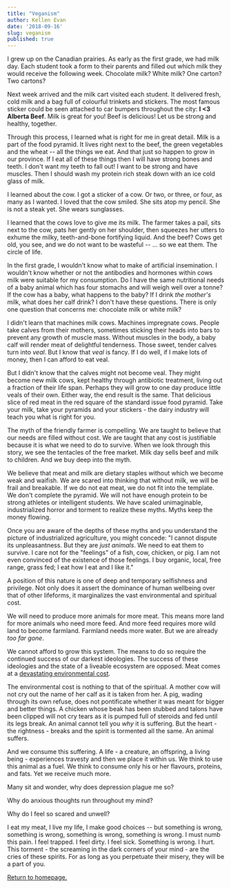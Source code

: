 ```yaml
---
title: "Veganism"
author: Kellen Evan
date: '2018-09-16'
slug: veganism
published: true
---
```


I grew up on the Canadian prairies. As early as the first grade, we had milk day. Each student took a form to their parents and filled out which milk they would receive the following week. Chocolate milk? White milk? One carton? Two cartons?

Next week arrived and the milk cart visited each student. It delivered fresh, cold milk and a bag full of colourful trinkets and stickers. The most famous sticker could be seen attached to car bumpers throughout the city: **I <3 Alberta Beef**. Milk is great for you! Beef is delicious! Let us be strong and healthy, together.

Through this process, I learned what is right for me in great detail. Milk is a part of the food pyramid. It lives right next to the beef, the green vegetables and the wheat -- all the things we eat. And that just so happen to grow in our province. If I eat all of these things then I will have strong bones and teeth. I don't want my teeth to fall out! I want to be strong and have muscles. Then I should wash my protein rich steak down with an ice cold glass of milk.

I learned about the cow. I got a sticker of a cow. Or two, or three, or four, as many as I wanted. I loved that the cow smiled. She sits atop my pencil. She is not a steak yet. She wears sunglasses. 

I learned that the cows love to give me its milk. The farmer takes a pail, sits next to the cow, pats her gently on her shoulder, then squeezes her utters to exhume the milky, teeth-and-bone fortifying liquid. And the beef? Cows get old, you see, and we do not want to be wasteful -- ... so we eat them. The circle of life.

In the first grade, I wouldn't know what to make of artificial insemination. I wouldn't know whether or not the antibodies and hormones within cows milk were suitable for my consumption. Do I have the same nutritional needs of a baby animal which has four stomachs and will weigh well over a tonne? If the cow has a baby, what happens to the baby? If I drink _the mother's_ milk, what does her calf drink? I don't have these questions. There is only one question that concerns me: chocolate milk or white milk?

I didn't learn that machines milk cows. Machines impregnate cows. People take calves from their mothers, sometimes sticking their heads into bars to prevent any growth of muscle mass. Without muscles in the body, a baby calf will render meat of delightful tenderness. Those sweet, tender calves turn into _veal_. But I know that _veal_ is fancy. If I do well, if I make lots of money, then I can afford to eat veal.

But I didn't know that the calves might not become veal. They might become new milk cows, kept healthy through antibiotic treatment, living out a fraction of their life span. Perhaps they will grow to one day produce little veals of their own. Either way, the end result is the same. That delicious slice of red meat in the red square of the standard issue food pyramid. Take your milk, take your pyramids and your stickers - the dairy industry will teach you what is right for you.

The myth of the friendly farmer is compelling. We are taught to believe that our needs are filled without cost. We are taught that any cost is justifiable because it is what we need to do to survive. When we look through this story, we see the tentacles of the free market. Milk day sells beef and milk to children. And we buy deep into the myth.

We believe that meat and milk are dietary staples without which we become weak and waifish. We are scared into thinking that without milk, we will be frail and breakable. If we do not eat meat, we do not fit into the template. We don't complete the pyramid. We will not have enough protein to be strong athletes or intelligent students. We have scaled unimaginable, industrialized horror and torment to realize these myths. Myths keep the money flowing.

Once you are aware of the depths of these myths and you understand the picture of industrialized agriculture, you might concede: "I cannot dispute its unpleasantness. But they are *just animals*. We need to eat them to survive. I care not for the "feelings" of a fish, cow, chicken, or pig. I am not even convinced of the existence of those feelings. I buy organic, local, free range, grass fed; I eat how I eat and I like it."

A position of this nature is one of deep and temporary selfishness and privilege. Not only does it assert the dominance of human wellbeing over that of other lifeforms, it marginalizes the vast environmental and spiritual cost.

We will need to produce more animals for more meat. This means more land for more animals who need more feed. And more feed requires more wild land to become farmland. Farmland needs more water. But we are already _too far gone_. 

We cannot afford to grow this system. The means to do so require the continued success of our darkest ideologies. The success of these ideologies and the state of a liveable ecosystem are opposed. Meat comes at a [devastating environmental cost](http://cases.open.ubc.ca/environmental-impact-of-meat-consumption/).

The environmental cost is nothing to that of the spiritual. A mother cow will not cry out the name of her calf as it is taken from her. A pig, wading through its own refuse, does not pontificate whether it was meant for bigger and better things. A chicken whose beak has been stubbed and talons have been clipped will not cry tears as it is pumped full of steroids and fed until its legs break. An animal cannot tell you _why_ it is suffering. But the heart - the rightness - breaks and the spirit is tormented all the same. An animal suffers.

And we consume this suffering. A life - a creature, an offspring, a living being - experiences travesty and then we place it within us. We think to use this animal as a fuel. We think to consume only his or her flavours, proteins, and fats. Yet we receive much more.

Many sit and wonder, why does depression plague me so?

Why do anxious thoughts run throughout my mind?

Why do I feel so scared and unwell?

I eat my meat, I live my life, I make good choices -- but something is wrong, something is wrong, something is wrong, something is wrong. I must numb this pain. I feel trapped. I feel dirty. I feel sick. Something is wrong. I hurt. This torment - the screaming in the dark corners of your mind - are the cries of these spirits. For as long as you perpetuate their misery, they will be a part of you.

[Return to homepage.](/)
